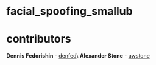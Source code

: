 # facial_spoofing_smallub

# contributors
**Dennis Fedorishin** - [denfed](https://github.com/denfed)\\
**Alexander Stone** - [awstone](https://github.com/awstone)
